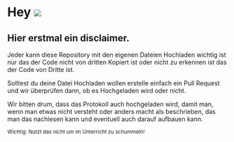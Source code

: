 # Hey ![](https://cdn.discordapp.com/emojis/846318925108609124.webp?size=48&quality=lossless)

## Hier erstmal ein disclaimer.

Jeder kann diese Repository mit den eigenen Dateien Hochladen wichtig ist nur das der Code nicht
von dritten Kopiert ist oder nicht zu erkennen ist das der Code von Dritte ist.

Solltest du deine Datei Hochladen wollen erstelle einfach ein Pull Request und wir überprüfen 
dann, ob es Hochgeladen wird oder nicht. 

Wir bitten drum, dass das Protokoll auch hochgeladen 
wird, damit man, wenn man etwas nicht versteht oder anders macht als beschrieben, das man das nachlesen 
kann und eventuell auch darauf aufbauen kann.

<small>Wichtig: Nutzt das nicht um im Unterricht zu schummeln! [](https://cdn.discordapp.com/emojis/699622545019633705.webp?size=32)</small>

